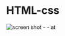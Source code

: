 # HTML-css
![screen shot - - at](https://user-images.githubusercontent.com/44319102/48255844-e95ae480-e41e-11e8-9f3d-840d83ebe6ff.png)

